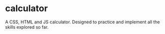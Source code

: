 # calculator
A CSS, HTML and JS calculator. Designed to practice and implement all the skills explored so far.
